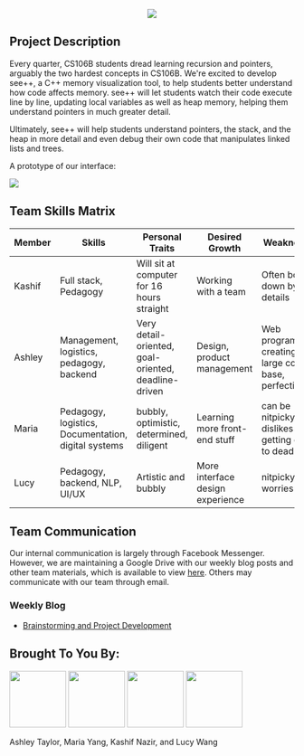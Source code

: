<p align="center">
<img  src="https://github.com/StanfordCS194/Ashley-Taylor-Kashif-Nazir-Lucy-Wang-Maria-Yang/blob/master/docs/img/logo.png"/>
  </p>

## Project Description
Every quarter, CS106B students dread learning recursion and pointers, arguably the two hardest concepts in CS106B. We're excited to develop see++, a C++ memory visualization tool, to help students better understand how code affects memory. see++ will let students watch their code execute line by line, updating local variables as well as heap memory, helping them understand pointers in much greater detail.

Ultimately, see++ will help students understand pointers, the stack, and the heap in more detail and even debug their own code that manipulates linked lists and trees.

A prototype of our interface:

<img src="https://github.com/StanfordCS194/Ashley-Taylor-Kashif-Nazir-Lucy-Wang-Maria-Yang/blob/master/docs/img/spp_mockup_v0.png"  />

## Team Skills Matrix
| Member        | Skills        | Personal Traits | Desired Growth | Weaknesses | Hat |
| ------------- | ------------- |  -------------- | -------------- | ---------- |  ---------- |
| Kashif | Full stack, Pedagogy | Will sit at computer for 16 hours straight | Working with a team | Often bogged down by details | Black|
| Ashley        | Management, logistics, pedagogy, backend   | Very detail-oriented, goal-oriented, deadline-driven | Design, product management | Web programming, creating a large code base, perfectionist | Green |
| Maria         | Pedagogy, logistics, Documentation, digital systems | bubbly, optimistic, determined, diligent | Learning more front-end stuff | can be nitpicky, dislikes getting close to deadlines | Yellow |
| Lucy          | Pedagogy, backend, NLP, UI/UX        |  Artistic and bubbly| More interface design experience | nitpicky, worries a lot| Red |

## Team Communication

Our internal communication is largely through Facebook Messenger. However, we are maintaining a Google Drive with our weekly blog posts and other team materials, which is available to view [here](https://drive.google.com/open?id=1bVMzrTyTeiJjy37oXOonQ54kb6bK7iqm). Others may communicate with our team through email.

### Weekly Blog
* [Brainstorming and Project Development](https://docs.google.com/document/d/1G1kXY8zTfOtH4nB7pxNJIQl0llcX-9WOGnrIrXNgxKg/edit?usp=sharing)

## Brought To You By:
<img src="https://github.com/StanfordCS194/Ashley-Taylor-Kashif-Nazir-Lucy-Wang-Maria-Yang/blob/master/docs/img/ashley.jpg" width="100" height="100" /> <img src="https://github.com/StanfordCS194/Ashley-Taylor-Kashif-Nazir-Lucy-Wang-Maria-Yang/blob/master/docs/img/maria.jpeg" width="100" height="100" /> <img src="https://github.com/StanfordCS194/Ashley-Taylor-Kashif-Nazir-Lucy-Wang-Maria-Yang/blob/master/docs/img/kashif.jpg" width="100" height="100" /> <img src="https://github.com/StanfordCS194/Ashley-Taylor-Kashif-Nazir-Lucy-Wang-Maria-Yang/blob/master/docs/img/lucy.jpeg" width="100" height="100" />

Ashley Taylor, Maria Yang, Kashif Nazir, and Lucy Wang
